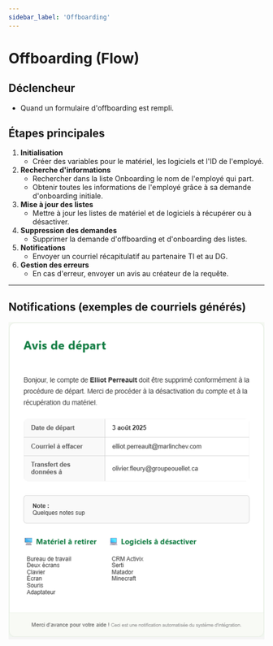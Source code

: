 ```yaml
---
sidebar_label: 'Offboarding'
---
```


# Offboarding (Flow)

## Déclencheur
- Quand un formulaire d'offboarding est rempli.

## Étapes principales
1. **Initialisation**
   - Créer des variables pour le matériel, les logiciels et l'ID de l'employé.
2. **Recherche d'informations**
   - Rechercher dans la liste Onboarding le nom de l'employé qui part.
   - Obtenir toutes les informations de l'employé grâce à sa demande d'onboarding initiale.
3. **Mise à jour des listes**
   - Mettre à jour les listes de matériel et de logiciels à récupérer ou à désactiver.
4. **Suppression des demandes**
   - Supprimer la demande d'offboarding et d'onboarding des listes.
5. **Notifications**
   - Envoyer un courriel récapitulatif au partenaire TI et au DG.
6. **Gestion des erreurs**
   - En cas d'erreur, envoyer un avis au créateur de la requête.

---

## Notifications (exemples de courriels générés)

![Exemple d'email d'offboarding](/img/email-offboarding.png)